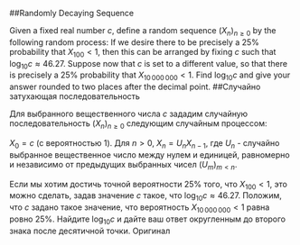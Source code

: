 ##Randomly Decaying Sequence

Given a fixed real number $c$, define a random sequence $(X_n)_{n\ge 0}$ by the following random process:
If we desire there to be precisely a 25% probability that $X_{100}<1$, then this can be arranged by fixing $c$ such that $\log_{10} c \approx 46.27$.
Suppose now that $c$ is set to a different value, so that there is precisely a 25% probability that $X_{10\,000\,000}<1$.
Find $\log_{10} c$ and give your answer rounded to two places after the decimal point.
##Случайно затухающая последовательность

Для выбранного вещественного числа $c$ зададим случайную последовательность $(X_n)_{n\ge 0}$ следующим случайным процессом:

$X_0 = c$ (с вероятностью 1).
Для $n>0$, $X_n = U_n X_{n-1}$, где $U_n$ - случайно выбранное вещественное число между нулем и единицей, равномерно и независимо от предыдущих выбранных чисел $(U_m)_{m<n}$.

Если мы хотим достичь точной вероятности 25% того, что $X_{100}<1$, это можно сделать, задав значение $c$ такое, что $\log_{10} c \approx 46.27$.
Положим, что $c$ задано такое значение, что вероятность $X_{10\,000\,000}<1$ равна ровно 25%.
Найдите $\log_{10} c$ и дайте ваш ответ округленным до второго знака после десятичной точки.
Оригинал
